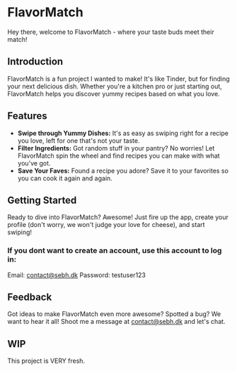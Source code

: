 # FlavorMatch

Hey there, welcome to FlavorMatch - where your taste buds meet their match!

## Introduction
FlavorMatch is a fun project I wanted to make! It's like Tinder, but for finding your next delicious dish. Whether you're a kitchen pro or just starting out, FlavorMatch helps you discover yummy recipes based on what you love.

## Features
- **Swipe through Yummy Dishes:** It's as easy as swiping right for a recipe you love, left for one that's not your taste.
- **Filter Ingredients:** Got random stuff in your pantry? No worries! Let FlavorMatch spin the wheel and find recipes you can make with what you've got.
- **Save Your Faves:** Found a recipe you adore? Save it to your favorites so you can cook it again and again.

## Getting Started
Ready to dive into FlavorMatch? Awesome! Just fire up the app, create your profile (don't worry, we won't judge your love for cheese), and start swiping!
### If you dont want to create an account, use this account to log in:
Email: contact@sebh.dk
Password: testuser123

## Feedback
Got ideas to make FlavorMatch even more awesome? Spotted a bug? We want to hear it all! Shoot me a message at contact@sebh.dk and let's chat.

## WIP
This project is VERY fresh.

